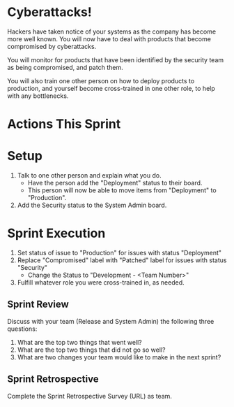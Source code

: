 # Cyberattacks!
Hackers have taken notice of your systems as the company has become more well known. You will now have to deal with products that become compromised by cyberattacks.

You will monitor for products that have been identified by the security team as being compromised, and patch them.

You will also train one other person on how to deploy products to production, and yourself become cross-trained in one other role, to help with any bottlenecks.

# Actions This Sprint
# Setup 
1. Talk to one other person and explain what you do.
   - Have the person add the "Deployment" status to their board.
   - This person will now be able to move items from "Deployment" to "Production".
1. Add the Security status to the System Admin board.

# Sprint Execution
1. Set status of issue to "Production" for issues with status "Deployment"
1. Replace "Compromised" label with "Patched" label for issues with status "Security"
    - Change the Status to "Development - \<Team Number>"
1. Fulfill whatever role you were cross-trained in, as needed.

## Sprint Review
Discuss with your team (Release and System Admin) the following three questions:
1. What are the top two things that went well?
1. What are the top two things that did not go so well?
1. What are two changes your team would like to make in the next sprint?

## Sprint Retrospective
Complete the Sprint Retrospective Survey (URL) as team.
